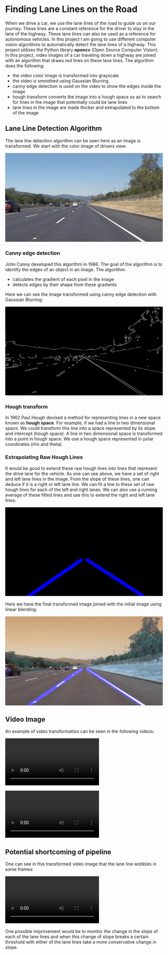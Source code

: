# **Finding Lane Lines on the Road** 
When we drive a car, we use the lane lines of the road to guide us on our journey. These
lines are a constant reference for the driver to stay in the lane of the highway. These
lane lines can also be used as a reference for autonomous vehicles. In this project
I am going to use different computer vision algorithms to automatically detect
the lane lines of a highway. This project utilizes the Python library **opencv** (Open
Source Computer Vision). In this project, video images of a car traveling
down a highway are joined with an algorithm that draws red lines on these lane lines. The
algorithm does the following:
* the video color image is transformed into grayscale
* the video is smoothed using Gaussian Blurring
* canny edge detection is used on the video to show the edges inside the image
* hough transform converts the image into a hough space so as to search for 
  lines in the image that potentially could be lane lines
* lane lines in the image are made thicker and extrapolated to the bottom of 
  the image

[start_image]: ./test_images/solidWhiteRight.jpg 
[canny_image]: ./test_images/canny_solidWhiteRight.jpg 
[extrap_lines]: ./test_images/extrap_lines_solidWhiteRight.jpg 
[final_image]: ./test_images/final_solidWhiteRight.jpg 

## Lane Line Detection Algorithm
The lane line detection algorithm can be seen here as an image is transformed. We start
with the color image of drivers view:

![starting image][start_image]

### Canny edge detection
John Canny developed this algorithm in 1986. The goal of the algorithm is to identify
the edges of an object in an image. The algorithm:
* calculates the gradient of each pixel in the image
* detects edges by their shape from these gradients

Here we can see the image transformed using canny edge detection with Gaussian Blurring:

![Canny Image][canny_image]

### Hough transform
In 1962 Paul Hough devised a method for representing lines in a new space known as 
**hough space**. For example, if we had a line in two dimensional space. We could transform
this line into a space represented by its slope and intercept (hough space). A line in
two dimensional space is transformed into a point in hough space. We use a hough space
represented in polar coordinates (rho and theta). 

### Extrapolating Raw Hough Lines
It would be good to extend these raw hough lines into lines that represent the drive
lane for the vehicle. As one can see above, we have a set of right and left lane 
lines in the image. From the slope of these lines, one can deduce if it is a right
or left lane line. We can fit a line to these set of raw hough lines for each of 
the left and right lanes. We can also use a running average of these fitted lines
and use this to extend the right and left lane lines:

![Extrapolating Raw Hough][extrap_lines]

Here we have the final transformed image joined with the initial image using linear
blending:

![Final Image][final_image]

[start_video]: ./test_videos/solidWhiteRight.mp4 
[final_video]: ./test_videos/final_solidWhiteRight.mp4 
[prob_video]: ./test_videos/final_solidYellowLeft.mp4 

## Video Image
An example of video transformation can be seen in the following videos:


![Start Video][start_video]

![Final Video][final_video]

## Potential shortcoming of pipeline
One can see in this transformed video image that the lane line
wobbles in some frames:

![Problem Video][prob_video]

One possible improvement would be to monitor the change in the slope
of each of the lane lines and when this change of slope breaks a certain threshold
with either of the lane lines take a more conservative change in slope.
